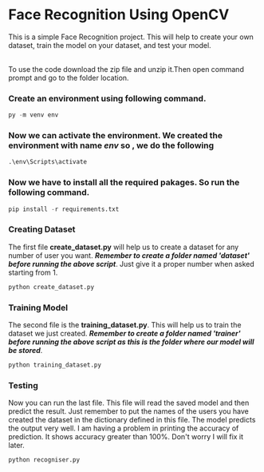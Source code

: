 # Face Recognition Using OpenCV


This is a simple Face Recognition project. This will help to create your own dataset, train the model on your dataset, and test your model. 
<br/><br/>

To use the code download the zip file and unzip it.Then open command prompt and go to the folder location.

### Create an environment using following command.
```python
py -m venv env
```

### Now we can activate the environment. We created the environment with name ***env*** so , we do the following
```python
.\env\Scripts\activate
```

### Now we have to install all the required pakages. So run the following command.
```python
pip install -r requirements.txt
```

### Creating Dataset 
The first file **create_dataset.py** will help us to create a dataset for any number of user you want. ***Remember to create a folder named 'dataset' before running the above script***. Just give it a proper number when asked starting from 1. 
```python
python create_dataset.py
```

### Training Model
The second file is the **training_dataset.py**. This will help us to train the dataset we just created. ***Remember to create a folder named 'trainer' before running the above script as this is the folder where our model will be stored***.
```python
python training_dataset.py
```

### Testing
Now you can run the last file. This file will read the saved model and then predict the result. Just remember to put the names of the users you have created the dataset in the dictionary defined in this file. The model predicts the output very well. I am having a problem in printing the accuracy of prediction. It shows accuracy greater than 100%. Don't worry I will fix it later.
```python
python recogniser.py
```
<br/><br/>
